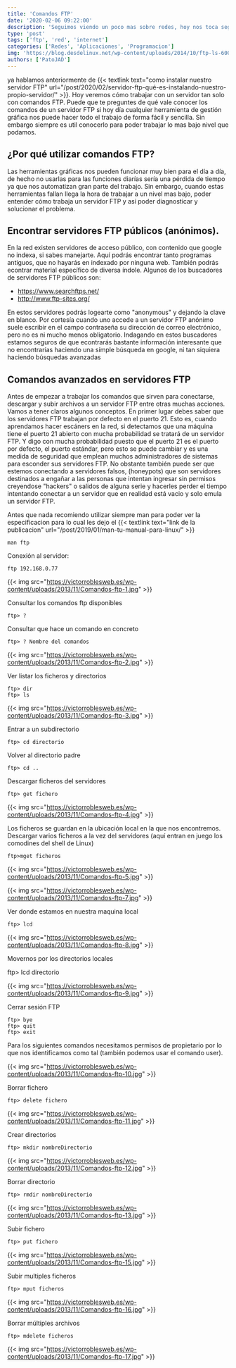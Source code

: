 ```yaml
---
title: 'Comandos FTP'
date: '2020-02-06 09:22:00'
description: 'Seguimos viendo un poco mas sobre redes, hoy nos toca seguir nadando en FTP para conocer su consola'
type: 'post'
tags: ['ftp', 'red', 'internet']
categories: ['Redes', 'Aplicaciones', 'Programacion']
img: 'https://blog.desdelinux.net/wp-content/uploads/2014/10/ftp-ls-600x191.png'
authors: ['PatoJAD']
---
```


ya hablamos anteriormente de {{< textlink text="como instalar nuestro servidor FTP" url="/post/2020/02/servidor-ftp-qué-es-instalando-nuestro-propio-servidor/" >}}. Hoy veremos cómo trabajar con un servidor tan solo con comandos FTP. Puede que te preguntes de qué vale conocer los comandos de un servidor FTP si hoy día cualquier herramienta de gestión gráfica nos puede hacer todo el trabajo de forma fácil y sencilla. Sin embargo siempre es util conocerlo para poder trabajar lo mas bajo nivel que podamos.

## ¿Por qué utilizar comandos FTP?

Las herramientas gráficas nos pueden funcionar muy bien para el día a día, de hecho no usarlas para las funciones diarías sería una pérdida de tiempo ya que nos automatizan gran parte del trabajo. Sin embargo, cuando estas herramientas fallan llega la hora de trabajar a un nivel mas bajo, poder entender cómo trabaja un servidor FTP y así poder diagnosticar y solucionar el problema.

## Encontrar servidores FTP públicos (anónimos).

En la red existen servidores de acceso público, con contenido que google no indexa, si sabes manejarte. Aquí podrás encontrar tanto programas antiguos, que no hayarás en indexado por ninguna web. También podrás econtrar material específico de diversa índole. Algunos de los buscadores de servidores FTP públicos son:

-   https://www.searchftps.net/
-   http://www.ftp-sites.org/

En estos servidores podrás logearte como "anonymous" y dejando la clave en blanco. Por cortesía cuando uno accede a un servidor FTP anónimo suele escribir en el campo contraseña su dirección de correo electrónico, pero no es ni mucho menos obligatorio. Indagando en estos buscadores estamos seguros de que econtrarás bastante información interesante que no encontrarías haciendo una símple búsqueda en google, ni tan siquiera haciendo búsquedas avanzadas

## Comandos avanzados en servidores FTP

Antes de empezar a trabajar los comandos que sirven para conectarse, descargar y subir archivos a un servidor FTP entre otras muchas acciones. Vamos a tener claros algunos conceptos. En primer lugar debes saber que los servidores FTP trabajan por defecto en el puerto 21. Esto es, cuando aprendamos hacer escáners en la red, si detectamos que una máquina tiene el puerto 21 abierto con mucha probabilidad se tratará de un servidor FTP. Y digo con mucha probabilidad puesto que el puerto 21 es el puerto por defecto, el puerto estándar, pero esto se puede cambiar y es una medida de seguridad que emplean muchos administradores de sistemas para esconder sus servidores FTP. No obstante también puede ser que estemos conectando a servidores falsos, (honeypots) que son servidores destinados a engañar a las personas que intentan ingresar sin permisos creyendose "hackers" o salidos de alguna serie y hacerles perder el tiempo intentando conectar a un servidor que en realidad está vacio y solo emula un servidor FTP.

Antes que nada recomiendo utilizar siempre man para poder ver la especificacion para lo cual les dejo el {{< textlink text="link de la publicacion" url="/post/2019/01/man-tu-manual-para-linux/" >}}

    man ftp

Conexión al servidor:

    ftp 192.168.0.77

{{< img src="https://victorroblesweb.es/wp-content/uploads/2013/11/Comandos-ftp-1.jpg" >}}

Consultar los comandos ftp disponibles

    ftp> ?

Consultar que hace un comando en concreto

    ftp> ? Nombre del comandos

{{< img src="https://victorroblesweb.es/wp-content/uploads/2013/11/Comandos-ftp-2.jpg" >}}

Ver listar los ficheros y directorios

    ftp> dir
    ftp> ls

{{< img src="https://victorroblesweb.es/wp-content/uploads/2013/11/Comandos-ftp-3.jpg" >}}

Entrar a un subdirectorio

    ftp> cd directorio

Volver al directorio padre

    ftp> cd ..

Descargar ficheros del servidores

    ftp> get fichero

{{< img src="https://victorroblesweb.es/wp-content/uploads/2013/11/Comandos-ftp-4.jpg" >}}

Los ficheros se guardan en la ubicación local en la que nos encontremos.
Descargar varios ficheros a la vez del servidores (aquí entran en juego los comodines del shell de Linux)

    ftp>mget ficheros

{{< img src="https://victorroblesweb.es/wp-content/uploads/2013/11/Comandos-ftp-5.jpg" >}}

{{< img src="https://victorroblesweb.es/wp-content/uploads/2013/11/Comandos-ftp-7.jpg" >}}

Ver donde estamos en nuestra maquina local

    ftp> lcd

{{< img src="https://victorroblesweb.es/wp-content/uploads/2013/11/Comandos-ftp-8.jpg" >}}

Movernos por los directorios locales

ftp> lcd directorio

{{< img src="https://victorroblesweb.es/wp-content/uploads/2013/11/Comandos-ftp-9.jpg" >}}

Cerrar sesión FTP

    ftp> bye
    ftp> quit
    ftp> exit

Para los siguientes comandos necesitamos permisos de propietario por lo que nos identificamos como tal (también podemos usar el comando user).

{{< img src="https://victorroblesweb.es/wp-content/uploads/2013/11/Comandos-ftp-10.jpg" >}}

Borrar fichero

    ftp> delete fichero

{{< img src="https://victorroblesweb.es/wp-content/uploads/2013/11/Comandos-ftp-11.jpg" >}}

Crear directorios

    ftp> mkdir nombreDirectorio

{{< img src="https://victorroblesweb.es/wp-content/uploads/2013/11/Comandos-ftp-12.jpg" >}}

Borrar directorio

    ftp> rmdir nombreDirectorio

{{< img src="https://victorroblesweb.es/wp-content/uploads/2013/11/Comandos-ftp-13.jpg" >}}

Subir fichero

    ftp> put fichero

{{< img src="https://victorroblesweb.es/wp-content/uploads/2013/11/Comandos-ftp-15.jpg" >}}

Subir multiples ficheros

    ftp> mput ficheros

{{< img src="https://victorroblesweb.es/wp-content/uploads/2013/11/Comandos-ftp-16.jpg" >}}

Borrar múltiples archivos

    ftp> mdelete ficheros

{{< img src="https://victorroblesweb.es/wp-content/uploads/2013/11/Comandos-ftp-17.jpg" >}}
